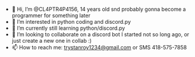 - 👋 Hi, I’m @CL4PTR4P4156, 14 years old snd probably gonna become a programmer for something later
- 👀 I’m interested in python coding and discord.py
- 🌱 I’m currently still learning python/discord.py
- 💞️ I’m looking to collaborate on a discord bot I started not so long ago, or just create a new one in collab :)
- 📫 How to reach me: trystanroy1234@gmail.com or SMS 418-575-7858

<!---
CL4PTR4P4156/CL4PTR4P4156 is a ✨ special ✨ repository because its `README.md` (this file) appears on your GitHub profile.
You can click the Preview link to take a look at your changes.
--->
